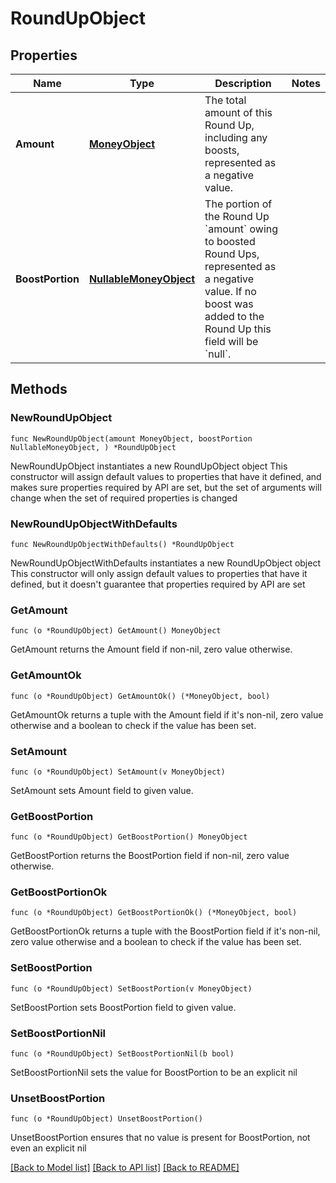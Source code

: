 # RoundUpObject

## Properties

Name | Type | Description | Notes
------------ | ------------- | ------------- | -------------
**Amount** | [**MoneyObject**](MoneyObject.md) | The total amount of this Round Up, including any boosts, represented as a negative value.  | 
**BoostPortion** | [**NullableMoneyObject**](MoneyObject.md) | The portion of the Round Up &#x60;amount&#x60; owing to boosted Round Ups, represented as a negative value. If no boost was added to the Round Up this field will be &#x60;null&#x60;.  | 

## Methods

### NewRoundUpObject

`func NewRoundUpObject(amount MoneyObject, boostPortion NullableMoneyObject, ) *RoundUpObject`

NewRoundUpObject instantiates a new RoundUpObject object
This constructor will assign default values to properties that have it defined,
and makes sure properties required by API are set, but the set of arguments
will change when the set of required properties is changed

### NewRoundUpObjectWithDefaults

`func NewRoundUpObjectWithDefaults() *RoundUpObject`

NewRoundUpObjectWithDefaults instantiates a new RoundUpObject object
This constructor will only assign default values to properties that have it defined,
but it doesn't guarantee that properties required by API are set

### GetAmount

`func (o *RoundUpObject) GetAmount() MoneyObject`

GetAmount returns the Amount field if non-nil, zero value otherwise.

### GetAmountOk

`func (o *RoundUpObject) GetAmountOk() (*MoneyObject, bool)`

GetAmountOk returns a tuple with the Amount field if it's non-nil, zero value otherwise
and a boolean to check if the value has been set.

### SetAmount

`func (o *RoundUpObject) SetAmount(v MoneyObject)`

SetAmount sets Amount field to given value.


### GetBoostPortion

`func (o *RoundUpObject) GetBoostPortion() MoneyObject`

GetBoostPortion returns the BoostPortion field if non-nil, zero value otherwise.

### GetBoostPortionOk

`func (o *RoundUpObject) GetBoostPortionOk() (*MoneyObject, bool)`

GetBoostPortionOk returns a tuple with the BoostPortion field if it's non-nil, zero value otherwise
and a boolean to check if the value has been set.

### SetBoostPortion

`func (o *RoundUpObject) SetBoostPortion(v MoneyObject)`

SetBoostPortion sets BoostPortion field to given value.


### SetBoostPortionNil

`func (o *RoundUpObject) SetBoostPortionNil(b bool)`

 SetBoostPortionNil sets the value for BoostPortion to be an explicit nil

### UnsetBoostPortion
`func (o *RoundUpObject) UnsetBoostPortion()`

UnsetBoostPortion ensures that no value is present for BoostPortion, not even an explicit nil

[[Back to Model list]](../README.md#documentation-for-models) [[Back to API list]](../README.md#documentation-for-api-endpoints) [[Back to README]](../README.md)


